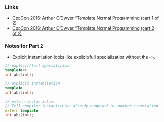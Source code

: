 ### Links

- [CppCon 2016: Arthur O'Dwyer “Template Normal Programming (part 1 of 2)](https://www.youtube.com/watch?v=vwrXHznaYLA&pp=ygUidGVtcGxhdGUgbm9ybWFsIHByb2dyYW1taW5nIGFydGh1cg%3D%3D)
- [CppCon 2016: Arthur O'Dwyer “Template Normal Programming (part 2 of 2)](https://www.youtube.com/watch?v=VIz6xBvwYd8&pp=ygUidGVtcGxhdGUgbm9ybWFsIHByb2dyYW1taW5nIGFydGh1cg%3D%3D)

### Notes for Part 2

- Explicit instantiation looks like explicit/full specialization without the `<>`.

```cpp
// explicit/full specializaion
template<>
int abs(int);

// explicit instantiation
template
int abs(int);

// extern instantiation
// Tell compiler instantiation already happened in another translation unit.
extern template
int abs(int);
```
